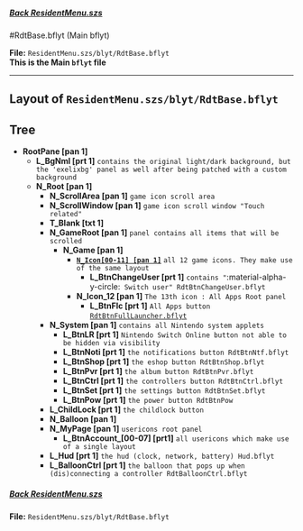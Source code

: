 #####  [Back ResidentMenu.szs](index.md)

#RdtBase.bflyt (Main bflyt)

**File:** `ResidentMenu.szs/blyt/RdtBase.bflyt`<br>
**This is the Main `bflyt` file**

---

## Layout of `ResidentMenu.szs/blyt/RdtBase.bflyt `

<!-- prettier-ignore -->

## Tree

-	**RootPane [pan 1]**
    -   **L_BgNml [prt 1]** `contains the original light/dark background, but the 'exelixbg' panel as well after being patched with a custom background`
    -   **N_Root [pan 1]**
		-	**N_ScrollArea [pan 1]** `game icon scroll area`
		-	**N_ScrollWindow [pan 1]** `game icon scroll window "Touch related"`
		-	**T_Blank [txt 1]**
        -   **N_GameRoot [pan 1]** `panel contains all items that will be scrolled`
			-	**N_Game [pan 1]**
				-   **[`N_Icon[00-11] [pan 1]`](RdtBtnIconGame.bflyt.md)** `all 12 game icons. They make use of the same layout`
					-	**L_BtnChangeUser [prt 1]** `contains "`:material-alpha-y-circle:` Switch user" RdtBtnChangeUser.bflyt`
				-   **N_Icon_12 [pan 1]** `The 13th icon : All Apps Root panel`
					-   **L_BtnFlc [prt 1]** `All Apps button` [`RdtBtnFullLauncher.bflyt`](RdtBtnFullLauncher.bflyt/index.md)
        -   **N_System [pan 1]** `contains all Nintendo system applets`
			-	**L_BtnLR [prt 1]** `Nintendo Switch Online button not able to be hidden via visibility`
            -   **L_BtnNoti [prt 1]** `the notifications button RdtBtnNtf.bflyt`
            -   **L_BtnShop [prt 1]** `the eshop button RdtBtnShop.bflyt`
            -   **L_BtnPvr [prt 1]** `the album button RdtBtnPvr.bflyt`
            -   **L_BtnCtrl [prt 1]** `the controllers button RdtBtnCtrl.bflyt`
            -   **L_BtnSet [prt 1]** `the settings button RdtBtnSet.bflyt`
            -   **L_BtnPow [prt 1]** `the power button RdtBtnPow`
        -   **L_ChildLock [prt 1]** `the childlock button`
        -   **N_Balloon [pan 1]**
        -   **N_MyPage [pan 1]** `usericons root panel`
            -   **L_BtnAccount_[00-07] [prt1]** `all usericons which make use of a single layout`
        -   **L_Hud [prt 1]** `the hud (clock, network, battery) Hud.bflyt`
        -   **L_BalloonCtrl [prt 1]** `the balloon that pops up when (dis)connecting a controller RdtBalloonCtrl.bflyt`

#####  [Back ResidentMenu.szs](index.md)

**File:** `ResidentMenu.szs/blyt/RdtBase.bflyt`<br>
